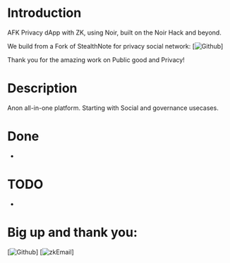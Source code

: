 # Introduction

AFK Privacy dApp with ZK, using Noir, built on the Noir Hack and beyond.


We build from a Fork of StealthNote for privacy social network:
[![Github](https://github.com/saleel/stealthnote)]

Thank you for the amazing work on Public good and Privacy!

# Description
Anon all-in-one platform.
Starting with Social and governance usecases.

# Done
-

# TODO
-


# Big up and thank you: 
[![Github](https://github.com/saleel/stealthnote)]
[![zkEmail](https://x.com/zkemail)]
